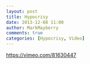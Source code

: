 ```yaml
---
layout: post
title: Hypocrisy
date: 2013-12-08 11:00
author: MarkMayberry
comments: true
categories: [Hypocrisy, Video]
---
```

https://vimeo.com/81630447
